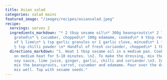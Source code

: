 ```yaml
---
title: Asian salad
categories: salad mains
featured_image: "/images/recipes/asiansalad.jpeg"
recipe:
  servings: serves 2
  ingredients_markdown: "* 2 tbsp sesame oil\n* 300g beansprouts\n* 2 large carrots,
    grated\n* ½ cucumber, chopped\n* 100g edamame, cooked\n* 4 tbsp reduced sodium soy sauce\n* Juice
    of ½ lime\n* ¼ tsp garlic granules or 1 garlic clove, minced\n* 1 tsp ground ginger\n*
    ½ tsp chilli powder \n* Handful of fresh coriander, chopped\n* 1 tbsp sesame seeds"
  directions_markdown: "1. Heat 1 tbsp sesame oil in a medium pan. Cook the beansprouts
    on medium heat for 5-10 minutes. \n2. To make the dressing, mix the sesame oil,
    soy sauce, lime juice, ginger, garlic, chilli and coriander.\n3. In a large bowl,
    mix the beansprouts, carrot, cucumber and edamame. Pour over the dressing and
    mix well. Top with sesame seeds."
---
```

